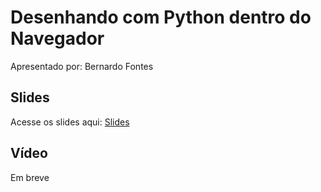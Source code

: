 # Desenhando com Python dentro do Navegador

Apresentado por: Bernardo Fontes


## Slides

Acesse os slides aqui: [Slides](./)


## Vídeo

Em breve